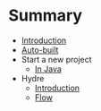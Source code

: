 # Summary

* [Introduction](README.md)
* [Auto-built](docs/auto-built.md)
* Start a new project
    * [In Java](docs/new-projects/java.md)
* Hydre
    * [Introduction](docs/hydre/README.md)
    * [Flow](docs/hydre/flow.md)
